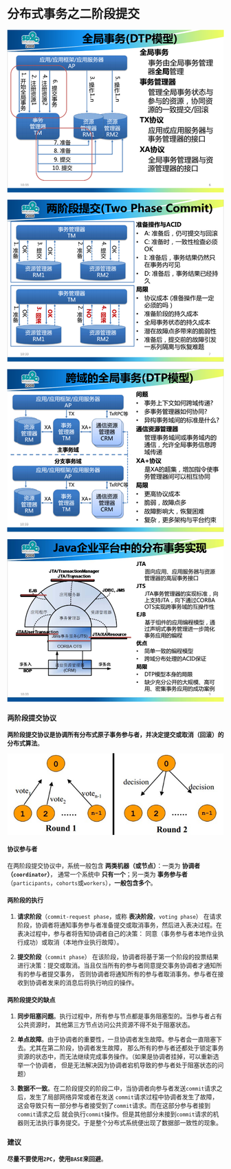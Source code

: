 分布式事务之二阶段提交
==================================================================

![全局事务－DTP模型](img/p11.png)

![两阶段提交](img/p12.png)

![跨域的全局事务－DTP模型](img/p13.png)

![Java企业平台中的分布事务实现](img/p14.png)

### 两阶段提交协议
**两阶段提交协议是协调所有分布式原子事务参与者，并决定提交或取消（回滚）的分布式算法**。

![两阶段提交](img/p15.png)

#### 协议参与者
在两阶段提交协议中，系统一般包含 **两类机器（或节点）**：一类为 **协调者（`coordinator`）**，
通常一个系统中 **只有一个**；另一类为 **事务参与者**（`participants`，`cohorts`或`workers`），**一般包含多个**。

#### 两阶段的执行
1. **请求阶段**（`commit-request phase`，或称 **表决阶段**，`voting phase`）
在请求阶段，协调者将通知事务参与者准备提交或取消事务，然后进入表决过程。在表决过程中，参与者将告知协调者自己的决策：
同意（事务参与者本地作业执行成功）或取消（本地作业执行故障）。

2. **提交阶段**（`commit phase`）
在该阶段，协调者将基于第一个阶段的投票结果进行决策：提交或取消。当且仅当所有的参与者同意提交事务协调者才通知所有的参与者提交事务，
否则协调者将通知所有的参与者取消事务。参与者在接收到协调者发来的消息后将执行响应的操作。

#### 两阶段提交的缺点
1. **同步阻塞问题**。执行过程中，所有参与节点都是事务阻塞型的。当参与者占有公共资源时，
其他第三方节点访问公共资源不得不处于阻塞状态。

2. **单点故障**。由于协调者的重要性，一旦协调者发生故障。参与者会一直阻塞下去。尤其在第二阶段，协调者发生故障，
那么所有的参与者还都处于锁定事务资源的状态中，而无法继续完成事务操作。（如果是协调者挂掉，可以重新选举一个协调者，
但是无法解决因为协调者宕机导致的参与者处于阻塞状态的问题）

3. **数据不一致**。在二阶段提交的阶段二中，当协调者向参与者发送`commit`请求之后，发生了局部网络异常或者在发送
`commit`请求过程中协调者发生了故障，这会导致只有一部分参与者接受到了`commit`请求。而在这部分参与者接到`commit`请求之后
就会执行`commit`操作。但是其他部分未接到`commit`请求的机器则无法执行事务提交。于是整个分布式系统便出现了数据部一致性的现象。

### 建议
**尽量不要使用`2PC`，使用`BASE`来回避**。
